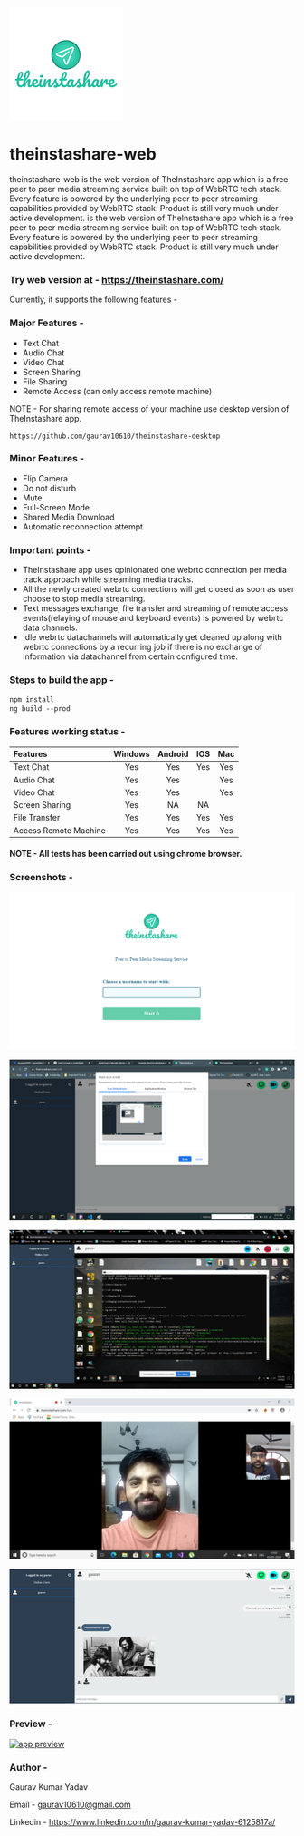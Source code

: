 ![](./src/assets/images/icons/app-icon.png)

# theinstashare-web
theinstashare-web is the web version of TheInstashare app which is a free peer to peer media streaming service built on top of WebRTC tech stack. Every feature is powered by the underlying peer to peer streaming capabilities provided by WebRTC stack. Product is still very much under active development. is the web version of TheInstashare app which is a free peer to peer media streaming service built on top of WebRTC tech stack. Every feature is powered by the underlying peer to peer streaming capabilities provided by WebRTC stack. Product is still very much under active development.

### Try web version at - https://theinstashare.com/

Currently, it supports the following features -

### Major Features - 
- Text Chat
- Audio Chat
- Video Chat
- Screen Sharing
- File Sharing
- Remote Access (can only access remote machine)

NOTE - For sharing remote access of your machine use desktop version of TheInstashare app.

```
https://github.com/gaurav10610/theinstashare-desktop
```

### Minor Features - 
- Flip Camera
- Do not disturb
- Mute
- Full-Screen Mode
- Shared Media Download
- Automatic reconnection attempt

### Important points - 
- TheInstashare app uses opinionated one webrtc connection per media track approach while streaming media tracks.
- All the newly created webrtc connections will get closed as soon as user choose to stop media streaming.
- Text messages exchange, file transfer and streaming of remote access events(relaying of mouse and keyboard events) is powered by webrtc data channels.
- Idle webrtc datachannels will automatically get cleaned up along with webrtc connections by a recurring job if there is no exchange of information via datachannel from certain configured time.

### Steps to build the app -
``` 
npm install
ng build --prod 
```

### Features working status - 

| Features      | Windows       | Android  | IOS | Mac |
|:------------- |:-------------:|:--------:|:-------------:|:-----:|
| Text Chat | Yes | Yes | Yes | Yes |
| Audio Chat | Yes | Yes | | Yes |
| Video Chat | Yes | Yes | | Yes |
| Screen Sharing | Yes | NA | NA | |
| File Transfer | Yes | Yes | Yes | Yes |
| Access Remote Machine | Yes | Yes | Yes | Yes |

#### NOTE - All tests has been carried out using chrome browser.

### Screenshots -

![](./markdown-images/login.png)

![](./markdown-images/screen.png) 
 
![](./markdown-images/screen-sharing.jpg)

![](./markdown-images/video.jpg)

![](./markdown-images/text-screen.png)

### Preview - 
[![app preview](https://img.youtube.com/vi/zVNrG0JuXz4/0.jpg)](https://youtu.be/zVNrG0JuXz4)

### Author - 
Gaurav Kumar Yadav

Email - gaurav10610@gmail.com

Linkedin - https://www.linkedin.com/in/gaurav-kumar-yadav-6125817a/